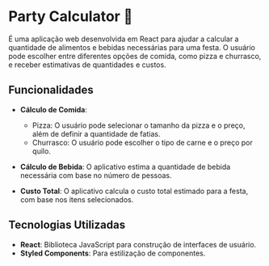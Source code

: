 # Party Calculator 🎉

É uma aplicação web desenvolvida em React para ajudar a calcular a quantidade de alimentos e bebidas necessárias para uma festa. O usuário pode escolher entre diferentes opções de comida, como pizza e churrasco, e receber estimativas de quantidades e custos.

## Funcionalidades

- **Cálculo de Comida**:

  - Pizza: O usuário pode selecionar o tamanho da pizza e o preço, além de definir a quantidade de fatias.
  - Churrasco: O usuário pode escolher o tipo de carne e o preço por quilo.

- **Cálculo de Bebida**: O aplicativo estima a quantidade de bebida necessária com base no número de pessoas.

- **Custo Total**: O aplicativo calcula o custo total estimado para a festa, com base nos itens selecionados.

## Tecnologias Utilizadas

- **React**: Biblioteca JavaScript para construção de interfaces de usuário.
- **Styled Components**: Para estilização de componentes.

